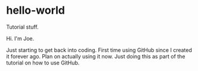 # hello-world
Tutorial stuff.

Hi. I'm Joe.

Just starting to get back into coding.  First time using GitHub since I created it forever ago. Plan on actually using it now.
Just doing this as part of the tutorial on how to use GitHub.
